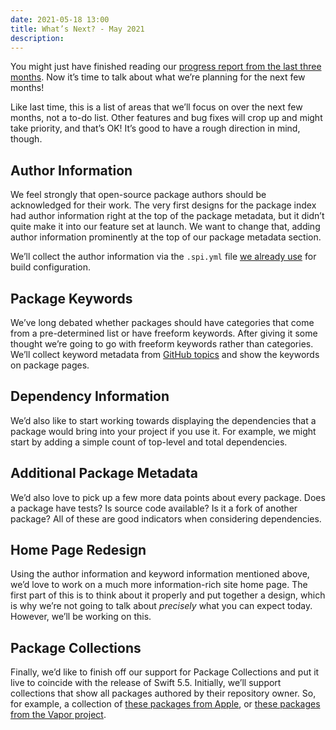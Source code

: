 ```yaml
---
date: 2021-05-18 13:00
title: What’s Next? - May 2021
description:
---
```


You might just have finished reading our [progress report from the last three months](/posts/progress-update-may-2021/). Now it’s time to talk about what we’re planning for the next few months!

Like last time, this is a list of areas that we’ll focus on over the next few months, not a to-do list. Other features and bug fixes will crop up and might take priority, and that’s OK! It’s good to have a rough direction in mind, though.

## Author Information

We feel strongly that open-source package authors should be acknowledged for their work. The very first designs for the package index had author information right at the top of the package metadata, but it didn’t quite make it into our feature set at launch. We want to change that, adding author information prominently at the top of our package metadata section.

We’ll collect the author information via the `.spi.yml` file [we already use](/posts/the-swift-package-index-metadata-file-first-steps) for build configuration.

## Package Keywords

We’ve long debated whether packages should have categories that come from a pre-determined list or have freeform keywords. After giving it some thought we’re going to go with freeform keywords rather than categories. We’ll collect keyword metadata from [GitHub topics](https://github.blog/2017-01-31-introducing-topics/) and show the keywords on package pages.

## Dependency Information

We’d also like to start working towards displaying the dependencies that a package would bring into your project if you use it. For example, we might start by adding a simple count of top-level and total dependencies.

## Additional Package Metadata

We’d also love to pick up a few more data points about every package. Does a package have tests? Is source code available? Is it a fork of another package? All of these are good indicators when considering dependencies.

## Home Page Redesign

Using the author information and keyword information mentioned above, we’d love to work on a much more information-rich site home page. The first part of this is to think about it properly and put together a design, which is why we’re not going to talk about _precisely_ what you can expect today. However, we’ll be working on this.

## Package Collections

Finally, we’d like to finish off our support for Package Collections and put it live to coincide with the release of Swift 5.5. Initially, we’ll support collections that show all packages authored by their repository owner. So, for example, a collection of [these packages from Apple](https://swiftpackageindex.com/apple), or [these packages from the Vapor project](https://swiftpackageindex.com/vapor).
